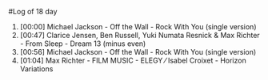 #Log of 18 day

1. [00:00] Michael Jackson - Off the Wall - Rock With You (single version)
1. [00:47] Clarice Jensen, Ben Russell, Yuki Numata Resnick & Max Richter - From Sleep - Dream 13 (minus even)
1. [00:56] Michael Jackson - Off the Wall - Rock With You (single version)
1. [01:04] Max Richter - FILM MUSIC - ELEGY ⁄ Isabel Croixet - Horizon Variations
